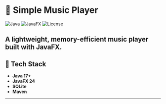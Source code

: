 # 🎵 Simple Music Player

![Java](https://img.shields.io/badge/Java-17+-blue) ![JavaFX](https://img.shields.io/badge/JavaFX-24-brightgreen) ![License](https://img.shields.io/badge/License-MIT-yellow)

A lightweight, memory-efficient music player built with **JavaFX**.
---

## 🔧 Tech Stack

* **Java 17+**
* **JavaFX 24**
* **SQLite**
* **Maven**

---

